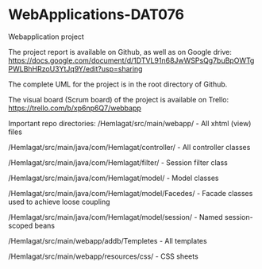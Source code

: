 # WebApplications-DAT076
Webapplication project

The project report is available on Github, as well as on Google drive:
https://docs.google.com/document/d/1DTVL91n68JwWSPsQg7buBpOWTgPWLBhHRzoU3YtJq9Y/edit?usp=sharing

The complete UML for the project is in the root directory of Github.

The visual board (Scrum board) of the project is available on Trello:
https://trello.com/b/xp6np6Q7/webbapp

Important repo directories:
/Hemlagat/src/main/webapp/ - All xhtml (view) files

/Hemlagat/src/main/java/com/Hemlagat/controller/ - All controller classes

/Hemlagat/src/main/java/com/Hemlagat/filter/ - Session filter class

/Hemlagat/src/main/java/com/Hemlagat/model/ - Model classes

/Hemlagat/src/main/java/com/Hemlagat/model/Facedes/ - Facade classes used to achieve loose coupling

/Hemlagat/src/main/java/com/Hemlagat/model/session/ - Named session-scoped beans

/Hemlagat/src/main/webapp/addb/Templetes - All templates

/Hemlagat/src/main/webapp/resources/css/ - CSS sheets
